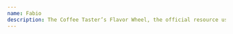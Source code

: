 ```yaml
---
name: Fabio
description: The Coffee Taster’s Flavor Wheel, the official resource used by coffee tasters, has been revised for the first time this year.
---
```

